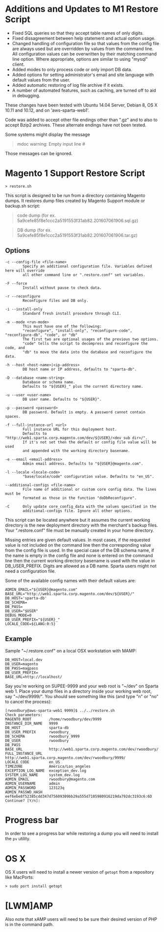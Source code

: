 # Additions and Updates to M1 Restore Script
- Fixed SQL queries so that they accept table names of only digits.
- Fixed dissagreement between help statement and actual option usage.
- Changed handling of configuration file so that values from the config file are always used but are overridden by values from the command line. All configuration values can be overwritten by their matching command line option. Where appropriate, options are similar to using "mysql" client.
- Added modes to only process code or only import DB data.
- Added options for setting administrator's email and site language with default values from the user.
- Added automatic restoring of log file archive if it exists.
- A number of automated features, such as caching, are turned off to aid in debugging.

These changes have been tested with Ubuntu 14.04 Server, Debian 8, OS X 10.11 and 10.12, and on 'aws-sparta-web1'.

Code was added to accept other file endings other than ".gz" and to also to accept Bzip2 archives. These alternate endings have not been tested.

Some systems might display the message
> mdoc warning: Empty input line #

Those messages can be ignored.

# Magento 1 Support Restore Script
```
> restore.sh
```

This script is designed to be run from a directory containing Magento dumps.
It restores dump files created by Magento Support module or backup.sh script:
> code dump (for ex. 5a9cefe85f8e1ccc2a5191553f31ab82.201607061906.sql.gz)

> DB dump (for ex. 5a9cefe85f8e1ccc2a5191553f31ab82.201607061906.tar.gz)

## Options
```
-c --config-file <file-name>
        Specify an additional configuration file. Variables defined here will override
        all other command line or ".restore.conf" set variables.

-F --force
        Install without pause to check data.

-r --reconfigure
        Reconfigure files and DB only.

-i --install-only
        Standard fresh install procedure through CLI.

-m --mode <run-mode>
        This must have one of the following:
        "reconfigure", "install-only", "reconfigure-code", "reconfigure-db", "code", or "db"
        The first two are optional usages of the previous two options.
        "code" tells the script to decompress and reconfigure the code, and
        "db" to move the data into the database and reconfigure the data.

-h --host <host-name>|<ip-address>
        DB host name or IP address, defaults to "sparta-db".

-D --database <name-string>
        Database or schema name.
        Defaults to "${USER}_" plus the current directory name.

-u --user <user-name>
        DB user name. Defaults to "${USER}".

-p --password <password>
        DB password. Default is empty. A password cannot contain spaces.

-f --full-instance-url <url>
        Full instance URL for this deployment host.
        Defaults to "http://web1.sparta.corp.magento.com/dev/${USER}/<dev sub dir>/".
        If it's not set then the default or config file value will be used
        and appended with the working directory basename.

-e --email <email-address>
        Admin email address. Defaults to "${USER}@magento.com".

-l --locale <locale-code>
        "base/locale/code" configuration value. Defaults to "en_US".

--additional-configs <file-name>
        File name of additional or custom core config data. The lines must be
        formated as those in the function "doDbReconfigure".

-C      Only update core_config_data with the values specified in the
        additional-configs file. Ignore all other options.
```

This script can be located anywhere but it assumes the current working directory is the new deployment directory with the merchant's backup files. Your ".restore.conf" file must be manually created in your home directory.

Missing entries are given default values. In most cases, if the requested value is not included on the command line then the corresponding value from the config file is used. In the special case of the DB schema name, if the name is empty in the config file and none is entered on the command line then the current working directory basename is used with the value in DB_USER_PREFIX. Digits are allowed as a DB name. Sparta users might not need a configuration file.

Some of the available config names with their default values are:
```
ADMIN_EMAIL="${USER}@magento.com"
BASE_URL="http://web1.sparta.corp.magento.com/dev/${USER}/"
DB_HOST='sparta-db'
DB_SCHEMA=
DB_PASS=
DB_USER="$USER"
DEBUG_MODE=0
DB_USER_PREFIX="${USER}_"
LOCALE_CODE=${LANG:0:5}
```

## Example
Sample "~/.restore.conf" on a local OSX workstation with MAMP:
```
DB_HOST=local.dev
DB_USER=magento
DB_PASS=magpass
DB_USER_PREFIX=
BASE_URL=http://localhost/
```

Say you're working on SUPEE-9999 and your web root is "~/dev" on Sparta web 1. Place your dump files in a directory inside your working web root, say "~/dev/9999/". You should see something like this (and type "n" or "no" to cancel the process):
```
[rwoodbury@aws-sparta-web1 9999]$ ../../restore.sh
Check parameters:
MAGENTO_ROOT        /home/rwoodbury/dev/9999
INSTANCE_DIR_NAME   9999
DB_HOST             sparta-db
DB_USER_PREFIX      rwoodbury_
DB_SCHEMA           rwoodbury_9999
DB_USER             rwoodbury
DB_PASS
BASE_URL            http://web1.sparta.corp.magento.com/dev/rwoodbury/
FULL_INSTANCE_URL   http://web1.sparta.corp.magento.com/dev/rwoodbury/9999/
LOCALE_CODE         en_US
TIMEZONE            America/Los_angeles
EXCEPTION_LOG_NAME  exception_dev.log
SYSTEM_LOG_NAME     system_dev.log
ADMIN_EMAIL         rwoodbury@magento.com
ADMIN_USERNAME      admin
ADMIN_PASSWORD      123123q
ADMIN_PASSWD_HASH   eef6ebe8f52385cdd347d75609309bb29a555d7105980916219da792dc3193c6:6D
Continue? [Y/n]:
```

# Progress bar
In order to see a progress bar while restoring a dump you will need to install the `pv` utility.

# OS X
OS X users will need to install a newer version of `getopt` from a repository like MacPorts:

`> sudo port install getopt`

# [LWM]AMP
Also note that xAMP users will need to be sure their desired version of PHP is
in the command path.
